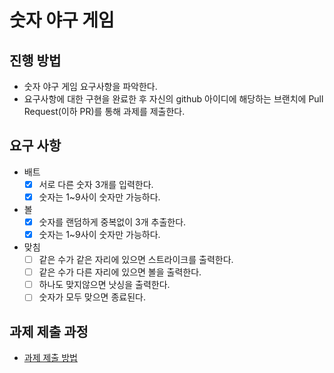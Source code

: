 # 숫자 야구 게임
## 진행 방법
* 숫자 야구 게임 요구사항을 파악한다.
* 요구사항에 대한 구현을 완료한 후 자신의 github 아이디에 해당하는 브랜치에 Pull Request(이하 PR)를 통해 과제를 제출한다.

## 요구 사항
- 배트
  - [X]  서로 다른 숫자 3개를 입력한다.
  - [X]  숫자는 1~9사이 숫자만 가능하다.

- 볼
  - [X]  숫자를 랜덤하게 중복없이 3개 추출한다.
  - [X]  숫자는 1~9사이 숫자만 가능하다.

- 맞침
  - [ ] 같은 수가 같은 자리에 있으면 스트라이크를 출력한다.
  - [ ] 같은 수가 다른 자리에 있으면 볼을 출력한다.
  - [ ] 하나도 맞지않으면 낫싱을 출력한다.
  - [ ] 숫자가 모두 맞으면 종료된다.

## 과제 제출 과정
* [과제 제출 방법](https://github.com/next-step/nextstep-docs/tree/master/precourse)
